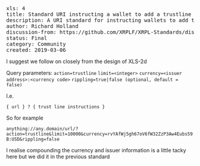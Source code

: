 <pre>
xls: 4
title: Standard URI instructing a wallet to add a trustline
description: A URI standard for instructing wallets to add trustlines following the design of XLS-2d
author: Richard Holland <richard@bitlocus.com>
discussion-from: https://github.com/XRPLF/XRPL-Standards/discussions/25
status: Final
category: Community
created: 2019-03-06
</pre>

I suggest we follow on closely from the design of XLS-2d

Query parameters:
`action=trustline`
`limit=<integer>`
`currency=<issuer address>:<currency code>`
`rippling=true|false (optional, default = false)`

I.e.

`{ url } ? { trust line instructions }`

So for example

`anything://any.domain/url/?action=trustline&limit=10000&currency=rvYAfWj5gh67oV6fW32ZzP3Aw4Eubs59B:USD&rippling=false`

I realise compounding the currency and issuer information is a little tacky here but we did it in the previous standard